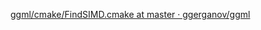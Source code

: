 [ggml/cmake/FindSIMD.cmake at master · ggerganov/ggml](https://github.com/ggerganov/ggml/blob/master/cmake/FindSIMD.cmake)
